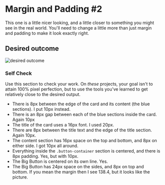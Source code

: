 # Margin and Padding #2

This one is a little nicer looking, and a little closer to something you might see in the real world. You'll need to change a little more than just margin and padding to make it look exactly right.

## Desired outcome
![desired outcome](./desired-outcome.png)

### Self Check
Use this section to check your work. On _these_ projects, your goal isn't to attain 100% pixel perfection, but to use the tools you've learned to get relatively close to the desired output.

- There is 8px between the edge of the card and its content (the blue sections).
I put 10px instead.
- There is an 8px gap between each of the blue sections inside the card.
Again 10px
- The title of the card uses a 16px font.
I used 20px.
- There are 8px between the title text and the edge of the title section.
Again 10px.
- The content section has 16px space on the top and bottom, and 8px on either side.
I got 10px all around.
- Everything inside the `.button-container` section is centered, and there is 8px padding.
Yes, but with 10px.
- The Big Button is centered on its own line.
Yes.
- The Big Button has 24px space on the sides, and 8px on top and bottom.
If you mean the margin then I see 138.4, but it looks like the picture.
